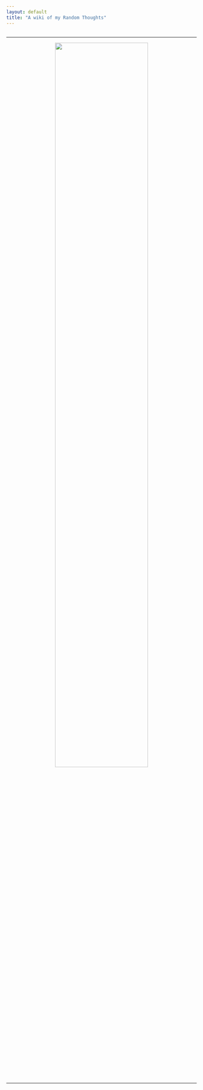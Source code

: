 ```yaml
---
layout: default
title: "A wiki of my Random Thoughts"
---
```


<div>
<p>
<center>
    <img class="img-responsive" src="http://rt.dgyblog.com/images/title-sentence.png" alt="">
</center>
</p>
</div>

---

<div>
<p>
<center>
    <img class="img-responsive" src="http://rt.dgyblog.com/images/random-thoughts-mind-map.png" alt="" width="70%">
</center>
</p>
</div>

---

<div>
<p>
<center>
    <img class="img-responsive" src="http://rt.dgyblog.com/images/title-equation.png" alt="">
</center>
</p>
</div>